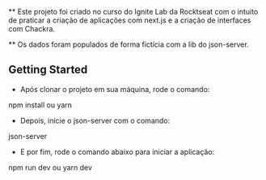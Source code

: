 \*\* Este projeto foi criado no curso do Ignite Lab da Rocktseat com o intuito de
praticar a criação de aplicações com next.js e a criação de interfaces com Chackra.

\*\* Os dados foram populados de forma fictícia com a lib do json-server.

## Getting Started

- Após clonar o projeto em sua máquina, rode o comando:

npm install ou yarn

- Depois, inicie o json-server com o comando:

json-server

- E por fim, rode o comando abaixo para iniciar a aplicação:

npm run dev ou yarn dev

```

```
